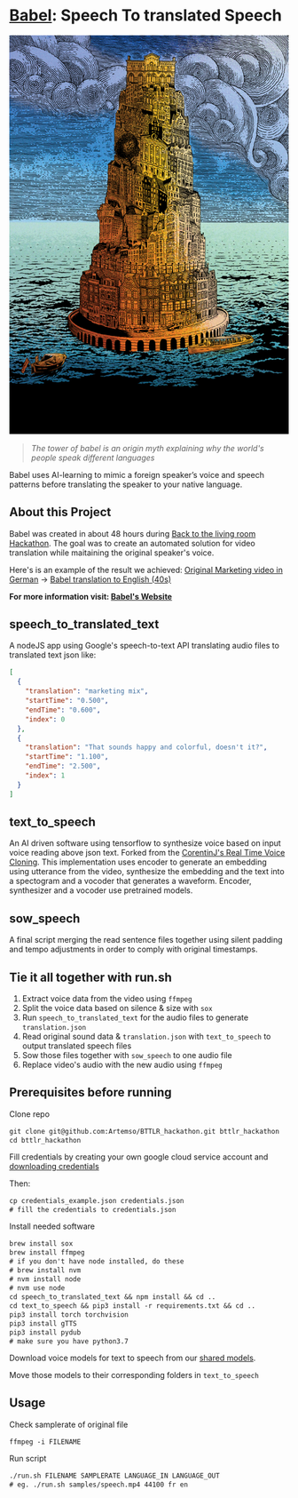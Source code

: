 # [Babel](http://jiricodes.com/babel): Speech To translated Speech

![Tower of Babel](/img/babel.jpeg)

> *The tower of babel is an origin myth explaining why the world's people speak different languages*

Babel uses AI-learning to mimic a foreign speaker’s voice and speech patterns before translating the speaker to your native language.

## About this Project
Babel was created in about 48 hours during [Back to the living room Hackathon](https://backtothelivingroom.tech/). The goal was to create an automated solution for video translation while maitaining the original speaker's voice.

Here's is an example of the result we achieved:
[Original Marketing video in German](https://youtu.be/037nONh0l5M) -> [Babel translation to English (40s)](https://youtu.be/nWnjKjztRTs)

**For more information visit: [Babel's Website](https://jiricodes.com/babel)**
## speech_to_translated_text
A nodeJS app using Google's speech-to-text API translating audio files to translated text json like:
```json
[
  {
    "translation": "marketing mix",
    "startTime": "0.500",
    "endTime": "0.600",
    "index": 0
  },
  {
    "translation": "That sounds happy and colorful, doesn't it?",
    "startTime": "1.100",
    "endTime": "2.500",
    "index": 1
  }
]
```

## text_to_speech
An AI driven software using tensorflow to synthesize voice based on input voice reading above json text. Forked from the [CorentinJ's Real Time Voice Cloning](https://github.com/CorentinJ/Real-Time-Voice-Cloning). This implementation uses encoder to generate an embedding using utterance from the video, synthesize the embedding and the text into a spectogram and a vocoder that generates a waveform. Encoder, synthesizer and a vocoder use pretrained models.
## sow_speech
A final script merging the read sentence files together using silent padding and tempo adjustments in order to comply with original timestamps.

## Tie it all together with run.sh
1. Extract voice data from the video using `ffmpeg`
2. Split the voice data based on silence & size with `sox`
3. Run `speech_to_translated_text` for the audio files to generate `translation.json`
4. Read original sound data & `translation.json` with `text_to_speech` to output translated speech files
5. Sow those files together with `sow_speech` to one audio file
6. Replace video's audio with the new audio using `ffmpeg`


## Prerequisites before running
Clone repo
```
git clone git@github.com:Artemso/BTTLR_hackathon.git bttlr_hackathon
cd bttlr_hackathon
```

Fill credentials by creating your own google cloud service account and [downloading credentials](https://console.cloud.google.com/apis/credentials)

Then:

```
cp credentials_example.json credentials.json
# fill the credentials to credentials.json
```

Install needed software
```
brew install sox
brew install ffmpeg
# if you don't have node installed, do these
# brew install nvm
# nvm install node
# nvm use node
cd speech_to_translated_text && npm install && cd ..
cd text_to_speech && pip3 install -r requirements.txt && cd ..
pip3 install torch torchvision
pip3 install gTTS
pip3 install pydub
# make sure you have python3.7
```

Download voice models for text to speech from our [shared models](https://drive.google.com/file/d/1n1sPXvT34yXFLT47QZA6FIRGrwMeSsZc/view).

Move those models to their corresponding folders in `text_to_speech`

## Usage

Check samplerate of original file
```
ffmpeg -i FILENAME
```

Run script
```
./run.sh FILENAME SAMPLERATE LANGUAGE_IN LANGUAGE_OUT
# eg. ./run.sh samples/speech.mp4 44100 fr en
```

